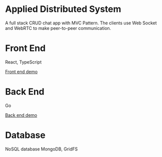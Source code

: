 # Applied Distributed System

A full stack CRUD chat app with MVC Pattern. The clients use Web Socket and WebRTC to make peer-to-peer communication.

# Front End

React, TypeScript

[Front end demo](https://applied-distributed-system.netlify.app/)

# Back End

Go

[Back end demo](https://applied-distributed-system.herokuapp.com/)

# Database

NoSQL database MongoDB, GridFS
